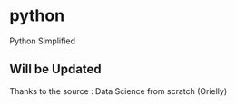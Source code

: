 # python
Python Simplified

## Will be Updated






Thanks to the source : Data Science from scratch (Orielly)
